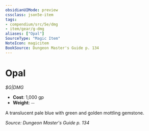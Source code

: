 ```yaml
---
obsidianUIMode: preview
cssclass: json5e-item
tags:
- compendium/src/5e/dmg
- item/gear/g-dmg
aliases: ["Opal"]
SourceType: "Magic Item"
NoteIcon: magicitem
BookSource: Dungeon Master's Guide p. 134
---
```

# Opal
*$G|DMG*  

- **Cost**: 1,000 gp
- **Weight**: ⏤

A translucent pale blue with green and golden mottling gemstone.

*Source: Dungeon Master's Guide p. 134*